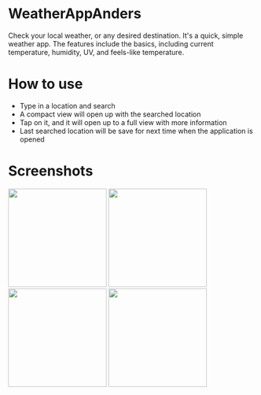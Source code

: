 # WeatherAppAnders
Check your local weather, or any desired destination. It's a quick, simple weather app. The features include the basics, including current temperature, humidity, UV, and feels-like temperature.
# How to use
- Type in a location and search
- A compact view will open up with the searched location
- Tap on it, and it will open up to a full view with more information
- Last searched location will be save for next time when the application is opened
# Screenshots
<img src="https://github.com/user-attachments/assets/1ed22ee7-9844-45f3-bd1a-e7e6f13ffb56" width="200">
<img src="https://github.com/user-attachments/assets/f447620c-4118-45ab-9888-726e00e16d9e" width="200">
<img src="https://github.com/user-attachments/assets/d3f3e305-a524-429f-aaa8-d0be56309d7a" width="200">
<img src="https://github.com/user-attachments/assets/dd44640d-da64-40d3-b3ea-0ec86070a146" width="200">
